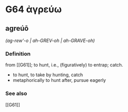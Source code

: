 # G64 ἀγρεύω

## agreúō

_(ag-rew'-o | ah-GREV-oh | ah-GRAVE-oh)_

### Definition

from [[G61]]; to hunt, i.e., (figuratively) to entrap; catch.

- to hunt, to take by hunting, catch
- metaphorically to hunt after, pursue eagerly

### See also

[[G61]]


